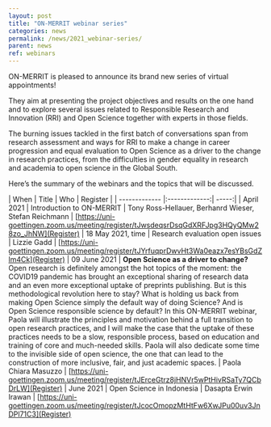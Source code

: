 ```yaml
---
layout: post
title: "ON-MERRIT webinar series"
categories: news
permalink: /news/2021_webinar-series/
parent: news
ref: webinars
---
```

ON-MERRIT is pleased to announce its brand new series of virtual appointments! 

They aim at presenting the project objectives and results on the one hand and to explore several issues related to Responsible Research and Innovation (RRI) and Open Science together with experts in those fields. 

The burning issues tackled in the first batch of conversations span from research assessment and ways for RRI to make a change in career progression and equal evaluation to Open Science as a driver to the change in research practices, from the difficulties in gender equality in research and academia to open science in the Global South.

Here’s the summary of the webinars and the topics that will be discussed.

| When          | Title         | Who   |   Register |
| ------------- |:-------------:| -----:|
|  April 2021  | Introduction to ON-MERRIT | Tony Ross-Hellauer, Berhanrd Wieser, Stefan Reichmann | [https://uni-goettingen.zoom.us/meeting/register/tJwsdeqsrDsqGdXRFJpg3HQyQMw28zo_JhNW](Register)
| 18 May 2021, time    | Research evaluation open issues      |  Lizzie Gadd |  [https://uni-goettingen.zoom.us/meeting/register/tJYrfuqprDwvHt3Wa0eazx7esYBsGdZlm4Ck](Register)
| 09 June 2021 | **Open Science as a driver to change?**  
Open research is definitely amongst the hot topics of the moment: the COVID19 pandemic has brought an exceptional sharing of research data and an even more exceptional uptake of preprints publishing. But is this methodological revolution here to stay? What is holding us back from making Open Science simply the default way of doing Science? And is Open Science responsible science by default? In this ON-MERRIT webinar, Paola will illustrate the principles and motivation behind a full transition to open research practices, and I will make the case that the uptake of these practices needs to be a slow, responsible process, based on education and training of core and much-needed skills. Paola will also dedicate some time to the invisible side of open science, the one that can lead to the construction of more inclusive, fair, and just academic spaces.
      |   Paola Chiara Masuzzo | [https://uni-goettingen.zoom.us/meeting/register/tJErceGtrz8jHNVr5wPtHivRSaTy7QCbDrLW](Register)
| June 2021  | Open Science in Indonesia | Dasapta Erwin Irawan | [https://uni-goettingen.zoom.us/meeting/register/tJcocOmopzMtHtFw6XwJPu00uv3JnDPl71C3](Register)
